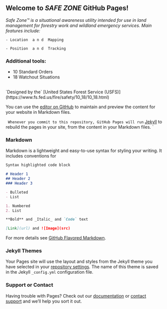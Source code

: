 ## Welcome to *SAFE ZONE* GitHub Pages! 



_Safe Zone™   is a situational awareness utility intended for use in land management  for forestry work and wildland emergency services.  Main features include:_
```
- Location  a n d  Mapping

- Position  a n d  Tracking
```
### Additional tools:

- 10 Standard Orders
- 18 Watchout Situations
<br>
`Designed by the` [United States Forest Service (USFS)](https://www.fs.fed.us/fire/safety/10_18/10_18.html)

You can use the [editor on GitHub](https://github.com/jiltedflower/SafeZone/edit/master/README.md) to maintain and preview the content for your website in Markdown files.

`
Whenever you commit to this repository, GitHub Pages will run` [Jekyll](https://jekyllrb.com/) to rebuild the pages in your site, from the content in your Markdown files.
`
### Markdown

Markdown is a lightweight and easy-to-use syntax for styling your writing. It includes conventions for

```markdown
Syntax highlighted code block

# Header 1
## Header 2
### Header 3

- Bulleted
- List

1. Numbered
2. List

**Bold** and _Italic_ and `Code` text

[Link](url) and ![Image](src)
```

For more details see [GitHub Flavored Markdown](https://guides.github.com/features/mastering-markdown/).

### Jekyll Themes

Your Pages site will use the layout and styles from the Jekyll theme you have selected in your [repository settings](https://github.com/jiltedflower/SafeZone/settings). The name of this theme is saved in the Jekyll `_config.yml` configuration file.

### Support or Contact

Having trouble with Pages? Check out our [documentation](https://help.github.com/categories/github-pages-basics/) or [contact support](https://github.com/contact) and we’ll help you sort it out.
